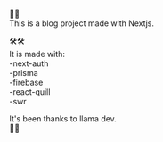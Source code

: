 :page_with_curl::page_with_curl:  
This is a blog project made with Nextjs.

:hammer_and_wrench::hammer_and_wrench:  
It is made with:  
-next-auth  
-prisma  
-firebase  
-react-quill  
-swr

It's been thanks to llama dev.  
:checkered_flag::checkered_flag:
